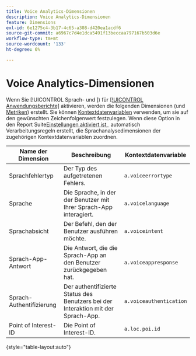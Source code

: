 ```yaml
---
title: Voice Analytics-Dimensionen
description: Voice Analytics-Dimensionen
feature: Dimensions
exl-id: 6e1275c4-3b17-4c65-a308-d420ea1acdf6
source-git-commit: a6967c7d4e1dca5491f13beccaa797167b503d6e
workflow-type: tm+mt
source-wordcount: '133'
ht-degree: 6%

---
```


# Voice Analytics-Dimensionen

Wenn Sie [!UICONTROL Sprach- und &#x200B;]) für [[!UICONTROL Anwendungsberichte]](/help/admin/tools/manage-rs/edit-settings/app-reporting.md) aktivieren, werden die folgenden Dimensionen (und [Metriken](../metrics/voice-metrics.md)) erstellt. Sie können [Kontextdatenvariablen](/help/implement/vars/page-vars/contextdata.md) verwenden, um sie auf den gewünschten Zeichenfolgenwert festzulegen. Wenn diese Option in den Report Suite[Einstellungen aktiviert ist, &#x200B;](/help/admin/tools/manage-rs/edit-settings/general/processing-rules/pr-overview.md) automatisch Verarbeitungsregeln erstellt, die Sprachanalysedimensionen der zugehörigen Kontextdatenvariablen zuordnen.

| Name der Dimension | Beschreibung | Kontextdatenvariable |
| --- | --- | --- |
| Sprachfehlertyp | Der Typ des aufgetretenen Fehlers. | `a.voiceerrortype` |
| Sprache | Die Sprache, in der der Benutzer mit Ihrer Sprach-App interagiert. | `a.voicelanguage` |
| Sprachabsicht | Der Befehl, den der Benutzer ausführen möchte. | `a.voiceintent` |
| Sprach-App-Antwort | Die Antwort, die die Sprach-App an den Benutzer zurückgegeben hat. | `a.voiceappresponse` |
| Sprach-Authentifizierung | Der authentifizierte Status des Benutzers bei der Interaktion mit der Sprach-App. | `a.voiceauthentication` |
| Point of Interest-ID | Die Point of Interest-ID. | `a.loc.poi.id` |

{style="table-layout:auto"}
